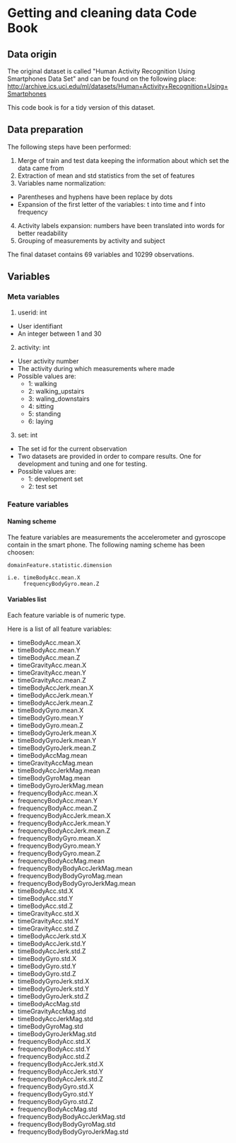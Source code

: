 # Getting and cleaning data Code Book
## Data origin
The original dataset is called "Human Activity Recognition Using Smartphones Data Set" and can be found on the following place: http://archive.ics.uci.edu/ml/datasets/Human+Activity+Recognition+Using+Smartphones

This code book is for a tidy version of this dataset.

## Data preparation
The following steps have been performed:
1. Merge of train and test data keeping the information about which set the data came from
2. Extraction of mean and std statistics from the set of features
3. Variables name normalization: 
  - Parentheses and hyphens have been replace by dots
  - Expansion of the first letter of the variables: t into time and f into frequency
4. Activity labels expansion: numbers have been translated into words for better readability
5. Grouping of measurements by activity and subject

The final dataset contains 69 variables and 10299 observations.

## Variables
### Meta variables
1. userid: int
  - User identifiant
  - An integer between 1 and 30

2. activity: int
  - User activity number
  - The activity during which measurements where made
  - Possible values are:
    - 1: walking
    - 2: walking_upstairs
    - 3: waling_downstairs
    - 4: sitting
    - 5: standing
    - 6: laying

3. set: int
  - The set id for the current observation
  - Two datasets are provided in order to compare results. One for development and tuning and one for testing.
  - Possible values are:
    - 1: development set
    - 2: test set

### Feature variables
#### Naming scheme
The feature variables are measurements the accelerometer and gyroscope contain in the smart phone.
The following naming scheme has been choosen:

```
domainFeature.statistic.dimension

i.e. timeBodyAcc.mean.X
     frequencyBodyGyro.mean.Z
```

#### Variables list
Each feature variable is of numeric type.

Here is a list of all feature variables:

- timeBodyAcc.mean.X
- timeBodyAcc.mean.Y
- timeBodyAcc.mean.Z
- timeGravityAcc.mean.X
- timeGravityAcc.mean.Y
- timeGravityAcc.mean.Z
- timeBodyAccJerk.mean.X
- timeBodyAccJerk.mean.Y
- timeBodyAccJerk.mean.Z
- timeBodyGyro.mean.X
- timeBodyGyro.mean.Y
- timeBodyGyro.mean.Z
- timeBodyGyroJerk.mean.X
- timeBodyGyroJerk.mean.Y
- timeBodyGyroJerk.mean.Z
- timeBodyAccMag.mean
- timeGravityAccMag.mean
- timeBodyAccJerkMag.mean
- timeBodyGyroMag.mean
- timeBodyGyroJerkMag.mean
- frequencyBodyAcc.mean.X
- frequencyBodyAcc.mean.Y
- frequencyBodyAcc.mean.Z
- frequencyBodyAccJerk.mean.X
- frequencyBodyAccJerk.mean.Y
- frequencyBodyAccJerk.mean.Z
- frequencyBodyGyro.mean.X
- frequencyBodyGyro.mean.Y
- frequencyBodyGyro.mean.Z
- frequencyBodyAccMag.mean
- frequencyBodyBodyAccJerkMag.mean
- frequencyBodyBodyGyroMag.mean
- frequencyBodyBodyGyroJerkMag.mean
- timeBodyAcc.std.X
- timeBodyAcc.std.Y
- timeBodyAcc.std.Z
- timeGravityAcc.std.X
- timeGravityAcc.std.Y
- timeGravityAcc.std.Z
- timeBodyAccJerk.std.X
- timeBodyAccJerk.std.Y
- timeBodyAccJerk.std.Z
- timeBodyGyro.std.X
- timeBodyGyro.std.Y
- timeBodyGyro.std.Z
- timeBodyGyroJerk.std.X
- timeBodyGyroJerk.std.Y
- timeBodyGyroJerk.std.Z
- timeBodyAccMag.std
- timeGravityAccMag.std
- timeBodyAccJerkMag.std
- timeBodyGyroMag.std
- timeBodyGyroJerkMag.std
- frequencyBodyAcc.std.X
- frequencyBodyAcc.std.Y
- frequencyBodyAcc.std.Z
- frequencyBodyAccJerk.std.X
- frequencyBodyAccJerk.std.Y
- frequencyBodyAccJerk.std.Z
- frequencyBodyGyro.std.X
- frequencyBodyGyro.std.Y
- frequencyBodyGyro.std.Z
- frequencyBodyAccMag.std
- frequencyBodyBodyAccJerkMag.std
- frequencyBodyBodyGyroMag.std
- frequencyBodyBodyGyroJerkMag.std
